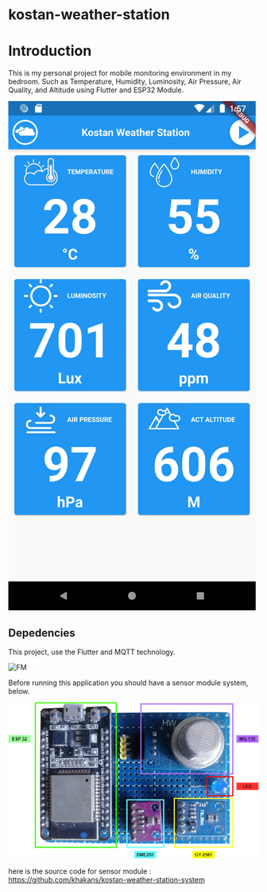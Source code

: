 # kostan-weather-station

# Introduction

This is my personal project for mobile monitoring environment in my bedroom. Such as Temperature, Humidity, Luminosity, Air Pressure, Air Quality, and Altitude using Flutter and ESP32 Module.

![UI](https://raw.githubusercontent.com/khakans/kostan-weather-station/master/UI.png)

## Depedencies

This project, use the Flutter and MQTT technology.

![FM](https://i.ibb.co/khxBvvw/kws.png)

Before running this application you should have a sensor module system, below.

![diagram](https://raw.githubusercontent.com/khakans/kostan-weather-station-system/master/kws_diagram.png)

here is the source code for sensor module : https://github.com/khakans/kostan-weather-station-system
